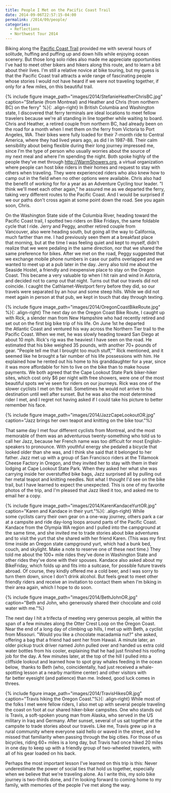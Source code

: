 ```yaml
---
title: People I Met on the Pacific Coast Trail
date: 2014-09-06T22:57:15-04:00
permalink: /2014/09/people/
categories:
  - Reflections
  - Northwest Tour 2014
---
```

Biking along the [Pacific Coast Trail](http://www.adventurecycling.org/routes-and-maps/adventure-cycling-route-network/pacific-coast/) provided me with several hours of solitude, huffing and puffing up and down hills while enjoying ocean scenery. But those long solo rides also made me appreciate opportunities I've had to meet other bikers and hikers along this route, and to learn a bit about their lives. I'm still a relative novice at bike touring, but my guess is that the Pacific Coast trail attracts a wide range of fascinating people whose stories I would not have heard if we were not traveling together, if only for a few miles, on this beautiful trail.

{% include figure image_path="images/2014/StefanieHeatherChrisBC.jpg" caption="Stefanie (from Montreal) and Heather and Chris (from northern BC) on the ferry" %}{: .align-right}
In British Columbia and Washington state, I discovered that ferry terminals are ideal locations to meet fellow travelers because we're all standing in line together while waiting to board. Chris and Heather, a retired couple from northern BC, had already been on the road for a month when I met them on the ferry from Victoria to Port Angeles, WA. Their bikes were fully loaded for their 7-month ride to Central America, where they had lived years ago, as did I in 1987-88. Their calm sensibility about being flexible during their long journey impressed me, since I'm the type of person who usually worries about the source of my next meal and where I'm spending the night. Both spoke highly of the people they've met through <http://WarmShowers.org>, a virtual organization where people can host bike riders in their homes and request to stay with others when traveling. They were experienced riders who also knew how to camp out in the field when no other options were available. Chris also had the benefit of working for for a year as an Adventure Cycling tour leader. "I think we'll meet each other again," he assured me as we departed the ferry, taking very different routes to the Pacific Coast. And I would be surprised if we our paths don't cross again at some point down the road. See you again soon, Chris.

On the Washington State side of the Columbia River, heading toward the Pacific Coast trail, I spotted two riders on Bike Fridays, the same foldable cycle that I ride. Jerry and Peggy, another retired couple from Vancouver, also were heading south, but going all the way to California, much farther than me. I had previously seen them at a breakfast place that morning, but at the time I was feeling quiet and kept to myself, didn't realize that we were pedaling in the same direction, nor that we shared the same preference for bikes. After we met on the road, Peggy suggested that we exchange mobile phone numbers in case our paths overlapped and we wanted to meet up at a pub later in the day. Jerry also told me about the Seaside Hostel, a friendly and inexpensive place to stay on the Oregon Coast. This became a very valuable tip when I hit rain and wind in Astoria, and decided not to camp out that night. Turns out that our travels did not coincide. I caught the Cathlamet-Westport ferry before they did, so our travels were separated by an hour and some steep hills. While we did not meet again in person at that pub, we kept in touch that day through texting.

{% include figure image_path="images/2014/OregonCoastBikeRoute.jpg" %}{: .align-right}
The next day on the Oregon Coast Bike Route, I caught up with Rick, a slender man from New Hampshire who had recently retired and set out on the first big bike trip of his life. On June 1st he departed the Atlantic Coast and ventured his way across the Northern Tier trail to the Pacific Coast. When we met, he was slowly heading toward San Diego at about 10 mph. Rick's rig was the heaviest I have seen on the road. He estimated that his bike weighed 35 pounds, with another 70+ pounds of gear. "People tell me that I brought too much stuff,"" Rick mentioned, and it seemed like he brought a fair number of his life possessions with him. He explained how he rented out his home to his granddaughter for a year, since it was more affordable for him to live on the bike than to make house payments. We both agreed that the Cape Lookout State Park biker-hiker sites, which cost only $6 per night with free showers, were one of the most beautiful spots we've seen for riders on our journeys. Rick was one of the slower cyclists I met on the trail. Sometimes he would not arrive to his destination until well after sunset. But he was also the most determined rider I met, and I regret not having asked if I could take his picture to better remember his face.

{% include figure image_path="images/2014/JazzCapeLookoutOR.jpg" caption="Jazz brings her own teapot and knitting on the bike tour."%}

That same day I met four different cyclists from Montreal, and the most memorable of them was an adventurous twenty-something who told us to call her Jazz, because her French name was too difficult for most English-speakers to pronounce. With youthful energy she pedaled a bicycle that looked older than she was, and I think she said that it belonged to her father. Jazz met up with a group of San Francisco riders at the Tillamook Cheese Factory in Oregon, and they invited her to stay with them in their lodging at Cape Lookout State Park. When they asked her what she was carrying inside her overstuffed bike bags, Jazz surprised all by pulling out her metal teapot and knitting needles. Not what I thought I'd see on the bike trail, but I have learned to expect the unexpected. This is one of my favorite photos of the trip, and I'm pleased that Jazz liked it too, and asked me to email her a copy.

{% include figure image_path="images/2014/KarenKandaceYurtOR.jpg" caption="Karen and Kandace in their yurt."%}{: .align-right}
While some cyclists carry their own gear on a one-way journey, others park a car at a campsite and ride day-long loops around parts of the Pacific Coast. Kandace from the Olympia WA region and I pulled into the campground at the same time, and she invited me to trade stories about bike adventures and to visit the yurt that she shared with her friend Karen. (This was my first time inside an Oregon state campground yurt, which had a bunk bed, couch, and skylight. Make a note to reserve one of these next time.) They told me about the 100+ mile rides they've done in Washington State and other rides they've done with their spouses. Kandace also asked about my BikeFriday, which folds up and fits into a suitcase, for possible future travels abroad. Of course, they kindly offered me a cold beer, and I was sorry to turn them down, since I don't drink alcohol. But feels great to meet other friendly riders and receive an invitation to contact them when I'm biking in their area again, which I hope to do soon.

{% include figure image_path="images/2014/BethJohnOR.jpg" caption="Beth and John, who generously shared their chocolate and cold water with me."%}

The next day I hit a trifecta of meeting very generous people, all within the span of a few minutes along the Otter Crest Loop on the Oregon Coast. Near the end of a long day of climbing up hills, I met up with Beth, a cyclist from Missouri. "Would you like a chocolate macadamia nut?" she asked, offering a bag that a friend had sent her from Hawaii. A minute later, an older pickup truck driver named John pulled over and handed us extra cold water bottles from his cooler, explaining that he had just finished his roofing job for the day. A few minutes later, at the top of the hill I pulled into a cliffside lookout and learned how to spot gray whales feeding in the ocean below,  thanks to Beth (who, coincidentally, had just received a whale-spotting lesson at a nearby maritime center) and other visitors with far better eyesight (and patience) than me. Indeed, good luck comes in threes.

{% include figure image_path="images/2014/TravisHikesOR.jpg" caption="Travis hiking the Oregon Coast."%}{: .align-right}
While most of the folks I met were fellow riders, I also met up with several people traveling the coast on foot at our shared hiker-biker campsites. One who stands out is Travis, a soft-spoken young man from Alaska, who served in the US military in Iraq and Germany. After sunset, several of us sat together at the campsite to trade stories about our travels. Like me, Travis grew up in a rural community where everyone said hello or waved in the street, and he missed that familiarity when passing through the big cities. For those of us bicycles, riding 60+ miles is a long day, but Travis had once hiked 20 miles in one day to keep up with a friendly group of two-wheeled travelers, with all of his gear loaded on his back.

Perhaps the most important lesson I've learned on this trip is this: Never underestimate the power of social ties that hold us together, especially when we believe that we're traveling alone. As I write this, my solo bike journey is two-thirds done, and I'm looking forward to coming home to my family, with memories of the people I've met along the way.
